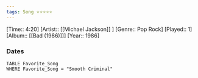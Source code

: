```yaml
---
tags: Song ⭐⭐⭐⭐⭐ 
---
```

[Time:: 4:20]
[Artist:: [[Michael Jackson]] ]
[Genre:: Pop Rock]
[Played:: 1]
[Album:: [[Bad (1986)]]]
[Year:: 1986]
### Dates
````dataview
TABLE Favorite_Song
WHERE Favorite_Song = "Smooth Criminal"
````